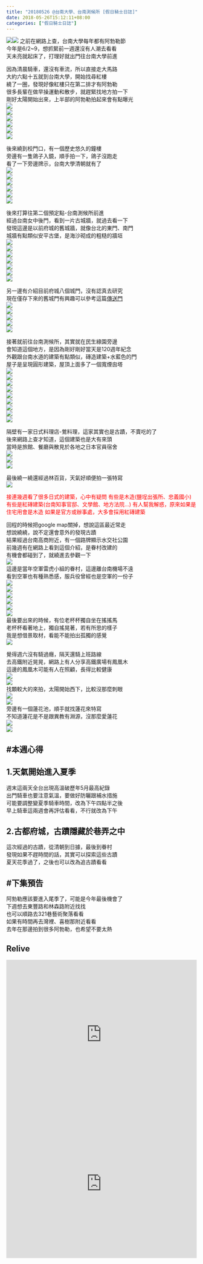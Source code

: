 ```yaml
---
title: "20180526 @台南大學、台南測候所 [假日騎士日誌]"
date: 2018-05-26T15:12:11+08:00
categories: ["假日騎士日誌"]
---
```


<a href="https://www.strava.com/activities/1600786565" taget="_blank"><img src="https://farm2.staticflickr.com/1755/28529883898_47e28edd12.jpg"></a><a href="https://www.strava.com/activities/1600787898" taget="_blank"><img src="https://farm2.staticflickr.com/1744/27532687057_e7441f665c.jpg"></a>
之前在網路上查，台南大學每年都有阿勃勒節  
今年是6/2~9，想抓緊前一週還沒有人潮去看看  
天未亮就起床了，打理好就出門往台南大學前進  
<!--more-->
  
因為清晨騎車，還沒有車流，所以直接走大馬路  
大約六點十五就到台南大學，開始找尋紅樓  
繞了一圈，發現好像紅樓只在第二排才有阿勃勒  
很多長輩在做早操運動和散步，就趕緊找地方拍一下  
剛好太陽開始出來，上半部的阿勃勒拍起來會有點曝光  
![](https://farm1.staticflickr.com/886/41680086974_ce0eedfc58.jpg)  
![](https://farm2.staticflickr.com/1735/41500876095_492b50c7aa.jpg)  
![](https://farm2.staticflickr.com/1743/40595197390_c489daf6ca.jpg)  
![](https://farm2.staticflickr.com/1760/40595193610_5b0cac5fb0.jpg)  
![](https://farm2.staticflickr.com/1734/40595188950_8486a2be4c.jpg)  
![](https://farm2.staticflickr.com/1743/42403348731_a97ea5a6c8.jpg)  
  
後來繞到校門口，有一個歷史悠久的鐘樓  
旁邊有一隻鴿子入鏡，順手拍一下，鴿子沒跑走  
看了一下旁邊牌示，台南大學清朝就有了  
![](https://farm1.staticflickr.com/882/40595183300_49606b0fe4.jpg)  
![](https://farm2.staticflickr.com/1740/42403439561_a379d01622.jpg)  
![](https://farm2.staticflickr.com/1730/42403438341_83614d8cb1.jpg)  
![](https://farm2.staticflickr.com/1738/41680066314_de03df0a2f.jpg)  
![](https://farm2.staticflickr.com/1734/28529890638_1714c20613.jpg)  
![](https://farm2.staticflickr.com/1728/41680065594_2fab517213.jpg)  
  
後來打算往第二個預定點-台南測候所前進  
經過台南女中後門，看到一片古城牆，就過去看一下  
發現這邊是以前府城的舊城牆，就像台北的東門、南門  
城牆有點類似安平古堡，是海沙砌成的粗糙的牆垣  
![](https://farm1.staticflickr.com/878/42403433571_ecfabd0b21.jpg)  
![](https://farm2.staticflickr.com/1754/40595171610_819a5515c5.jpg)  
![](https://farm1.staticflickr.com/902/27532811187_ccf7846864.jpg)  
![](https://farm2.staticflickr.com/1759/42353326922_82fa1a3daf.jpg)  
![](https://farm2.staticflickr.com/1728/42403423571_7dd2835da6.jpg)  
![](https://farm2.staticflickr.com/1734/42353320892_558dc3d63e.jpg)  
![](https://farm1.staticflickr.com/901/41679998924_25fe7932d1.jpg)  
  
另一邊有介紹目前府城八個城門，沒有認真去研究  
現在僅存下來的舊城門有興趣可以參考這篇<a href="http://lifeintainan.com/2014-10-10-514/">傳送門</a>  
![](https://farm2.staticflickr.com/1754/40595162270_918798df5f.jpg)  
![](https://farm2.staticflickr.com/1745/42353315572_212d8a36bd.jpg)  
![](https://farm2.staticflickr.com/1758/42353314262_7f2b1d7070.jpg)  
![](https://farm2.staticflickr.com/1749/42353312842_0fb7b7dd98.jpg)  
![](https://farm1.staticflickr.com/881/42353311352_6d53fb4ceb.jpg)  
  
接著就前往台南測候所，其實就在民生綠園旁邊  
會知道這個地方，是因為剛好剛好當天是120週年紀念  
外觀跟台南水道的建築有點類似，磚造建築+水藍色的門  
屋子是呈現圓形建築，屋頂上面多了一個寬煙囪塔  
![](https://farm2.staticflickr.com/1743/42353305222_2744e95b83.jpg)  
![](https://farm1.staticflickr.com/902/42403345821_6af754f873.jpg)  
![](https://farm1.staticflickr.com/889/42353303332_45f3640f8b.jpg)  
![](https://farm2.staticflickr.com/1721/42353301682_6571b2be78.jpg)  
![](https://farm2.staticflickr.com/1740/42353299382_d583c3fbd9.jpg)  
![](https://farm2.staticflickr.com/1736/42403403251_f079391483.jpg)  
![](https://farm2.staticflickr.com/1743/41500830895_2eea18e6eb.jpg)  
![](https://farm2.staticflickr.com/1759/42353296182_1b7c0654b7.jpg)  
![](https://farm2.staticflickr.com/1736/42353295562_17eab0d168.jpg)  
  
隔壁有一家日式料理店-鶯料理，這家其實也是古蹟，不賣吃的了  
後來網路上查才知道，這個建築也是大有來頭  
當時是旅館、餐廳與散見於各地之日本官員宿舍  
![](https://farm1.staticflickr.com/894/42403398191_d699f459a6.jpg)  
![](https://farm2.staticflickr.com/1728/41500782135_d936f52faf.jpg)  
![](https://farm2.staticflickr.com/1729/42403397431_9b6cd68880.jpg)  
  
最後繞一繞還經過林百貨，天氣好順便拍一張特寫  
![](https://farm2.staticflickr.com/1739/42353286892_cc8f6d0609.jpg)  

<font style="color:red">
接連幾週看了很多日式的建築，心中有疑問  
有些是木造(鹽埕出張所、忠義國小)  
有些是紅磚建築(台南知事官邸、文學館、地方法院...)  
有人幫我解惑，原來如果是住宅用會是木造  
如果是官方或辦事處，大多會採用紅磚建築  
</font>
  
回程的時候把google map關掉，想說這區最近常走  
想說繞繞，說不定還會意外的發現古蹟  
結果經過台南高商附近，有一個路牌顯示水交社公園  
前幾週有在網路上看到這個介紹，是眷村改建的  
有機會都碰到了，就繞進去參觀一下  
![](https://farm2.staticflickr.com/1733/42403389781_d188d17663.jpg)  
這邊是當年空軍雷虎小組的眷村，這邊離台南機場不遠  
看到空軍也有種熟悉感，服兵役曾經也是空軍的一份子  
![](https://farm2.staticflickr.com/1721/42403389191_bc5587aa80.jpg)  
![](https://farm1.staticflickr.com/881/41500816115_fa94338038.jpg)  
![](https://farm2.staticflickr.com/1733/42403385981_0b50696172.jpg)  
![](https://farm2.staticflickr.com/1742/41500813765_0a6454a024.jpg)  
![](https://farm2.staticflickr.com/1757/42353276722_6bf5919b04.jpg)  
![](https://farm1.staticflickr.com/881/41680028904_a1cb3b5b26.jpg)  
最後要出來的時候，有位老杯杯獨自坐在搖搖馬  
老杯杯看著地上，獨自搖晃著，若有所思的樣子  
我是想借景取材，看能不能拍出孤獨的感覺  
![](https://farm2.staticflickr.com/1746/41680025764_e52c7937a6.jpg)  
  
覺得週六沒有騎過癮，隔天還騎上班路線  
去高鐵附近晃晃，網路上有人分享高鐵廣場有鳳凰木  
這邊的鳳凰木可能有人在照顧，長得比較健康  
![](https://farm1.staticflickr.com/889/41680022754_fa75b2439b.jpg)  
![](https://farm2.staticflickr.com/1730/41500792905_ba745f0608.jpg)  
找顆較大的來拍，太陽開始西下，比較沒那麼刺眼  
![](https://farm2.staticflickr.com/1729/40595126470_7ca0cac784.jpg)  
![](https://farm2.staticflickr.com/1743/40595124480_c8b460e924.jpg)  
旁邊有一個蓮花池，順手就找蓮花來特寫  
不知道蓮花是不是跟異教有淵源，沒那麼愛蓮花  
![](https://farm2.staticflickr.com/1734/41500786845_1d975e32a3.jpg)  
![](https://farm1.staticflickr.com/873/41500786465_3ebebe7fe9.jpg)  
  
## #本週心得  
## 1.天氣開始進入夏季  
週末這兩天全台出現高溫破歷年5月最高紀錄  
出門騎車也要注意氣溫，要做好防曬跟補水措施  
可能要調整變夏季騎車時間，改為下午四點半之後  
早上騎車這兩週會再評估看看，不行就改為下午  
## 2.古都府城，古蹟隱藏於巷弄之中  
這次經過的古蹟，從清朝到日據，最後到眷村  
發現如果不趕時間的話，其實可以探索這些古蹟  
夏天花季過了，之後也可以改為追古蹟看看  
  
## #下集預告  
阿勃勒應該要進入尾季了，可能是今年最後機會了  
下週想去東豐路和林森路附近找找  
也可以順路去321巷藝術聚落看看  
如果有時間再去灣裡、喜樹那附近看看  
去年在那邊拍到很多阿勃勒，也希望不要太熱  
  
## Relive
<div class="embedly-responsive" style="position: relative;padding-bottom: 78.2227%;height: 0;overflow: hidden;"><iframe class="embedly-embed" frameborder="0" scrolling="no" allowfullscreen src="https://cdn.embedly.com/widgets/media.html?src=https://www.relive.cc/view/vwq1WWxVLOA/widget?r=embed-site&url=https://www.relive.cc/view/vwq1WWxVLOA?r=embed-site&image=https://www.relive.cc/view/vwq1WWxVLOA/png?x-ref=embed-site&key=f1631a41cb254ca5b035dc5747a5bd75&type=text/html&schema=relive" width="1024" height="801" style="position: absolute;top: 0;left: 0;width: 100%;height: 100%;"></iframe></div>
<div class="embedly-responsive" style="position: relative;padding-bottom: 78.2227%;height: 0;overflow: hidden;"><iframe class="embedly-embed" frameborder="0" scrolling="no" allowfullscreen src="https://cdn.embedly.com/widgets/media.html?src=https://www.relive.cc/view/vrqD553LwvJ/widget?r=embed-site&url=https://www.relive.cc/view/vrqD553LwvJ?r=embed-site&image=https://www.relive.cc/view/vrqD553LwvJ/png?x-ref=embed-site&key=f1631a41cb254ca5b035dc5747a5bd75&type=text/html&schema=relive" width="1024" height="801" style="position: absolute;top: 0;left: 0;width: 100%;height: 100%;"></iframe></div>